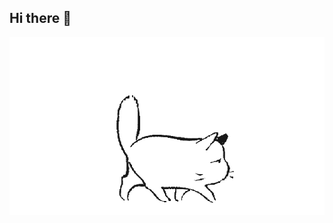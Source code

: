 ## Hi there 👋




<img src="https://github.com/DenisShmidov/DenisShmidov/blob/main/gzm5k.gif" alt="The Unlimited" width="600">
